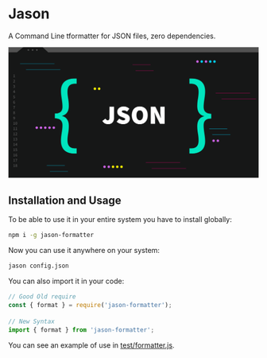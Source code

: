 # Jason

A Command Line tformatter for JSON files, zero dependencies.

![Cover](./assets/cover.png)

## Installation and Usage

To be able to use it in your entire system you have to install globally:

```bash
npm i -g jason-formatter
```

Now you can use it anywhere on your system:

```bash
jason config.json
```

You can also import it in your code:

```javascript
// Good Old require
const { format } = require('jason-formatter');

// New Syntax
import { format } from 'jason-formatter';
```

You can see an example of use in [test/formatter.js](./tests/formater.js).
